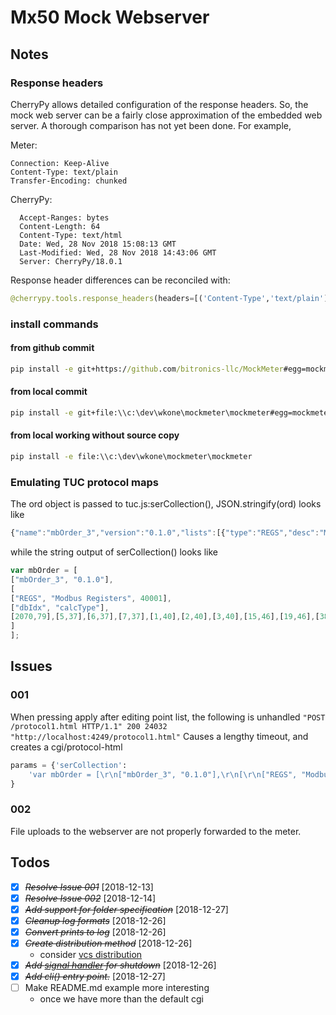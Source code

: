 # Mx50 Mock Webserver

## Notes

### Response headers

CherryPy allows detailed configuration of the response headers.  So, the mock
web server can be a fairly close approximation of the embedded web server.  A
thorough comparison has not yet been done.  For example,

Meter:

``` generic
Connection: Keep-Alive
Content-Type: text/plain
Transfer-Encoding: chunked
```

CherryPy:

``` generic
  Accept-Ranges: bytes
  Content-Length: 64
  Content-Type: text/html
  Date: Wed, 28 Nov 2018 15:08:13 GMT
  Last-Modified: Wed, 28 Nov 2018 14:43:06 GMT
  Server: CherryPy/18.0.1
```

Response header differences can be reconciled with:

``` python
@cherrypy.tools.response_headers(headers=[('Content-Type','text/plain')])
```

### install commands

#### from github commit

``` cmd
pip install -e git+https://github.com/bitronics-llc/MockMeter#egg=mockmeter
```

#### from local commit

``` cmd
pip install -e git+file:\\c:\dev\wkone\mockmeter\mockmeter#egg=mockmeter --src .
```

#### from local working without source copy

``` cmd
pip install -e file:\\c:\dev\wkone\mockmeter\mockmeter
```

### Emulating TUC protocol maps

The ord object is passed to tuc.js:serCollection(), JSON.stringify(ord) looks like

``` js
{"name":"mbOrder_3","version":"0.1.0","lists":[{"type":"REGS","desc":"Modbus Registers","address":40001,"serdes":["dbIdx","calcType"],"vec":[{"dbIdx":2070,"calcType":79},{"dbIdx":5,"calcType":37},{"dbIdx":6,"calcType":37},{"dbIdx":7,"calcType":37},{"dbIdx":1,"calcType":40},{"dbIdx":2,"calcType":40},{"dbIdx":3,"calcType":40},{"dbIdx":15,"calcType":46},{"dbIdx":19,"calcType":46},{"dbIdx":38,"calcType":35},{"dbIdx":145,"calcType":82},{"dbIdx":145,"calcType":83},{"dbIdx":146,"calcType":82},{"dbIdx":146,"calcType":83}]}]}
```

while the string output of serCollection() looks like

``` js
var mbOrder = [
["mbOrder_3", "0.1.0"],
[
["REGS", "Modbus Registers", 40001],
["dbIdx", "calcType"],
[2070,79],[5,37],[6,37],[7,37],[1,40],[2,40],[3,40],[15,46],[19,46],[38,35],[145,82],[145,83],[146,82],[146,83]
]
];
```

## Issues

### 001

When pressing apply after editing point list, the following is unhandled
`"POST /protocol1.html HTTP/1.1" 200 24032 "http://localhost:4249/protocol1.html"`
Causes a lengthy timeout, and creates a cgi/protocol-html

``` python
params = {'serCollection':
    'var mbOrder = [\r\n["mbOrder_3", "0.1.0"],\r\n[\r\n["REGS", "Modbus Registers", 40001],\r\n["dbIdx", "calcType"],\r\n[2070,79],\r\n[5,37], ...'
}
```

### 002

File uploads to the webserver are not properly forwarded to the meter.

## Todos

* [X] ~~*Resolve Issue 001*~~ [2018-12-13]
* [X] ~~*Resolve Issue 002*~~ [2018-12-14]
* [X] ~~*Add support for folder specification*~~ [2018-12-27]
* [X] ~~*Cleanup log formats*~~ [2018-12-26]
* [X] ~~*Convert prints to log*~~ [2018-12-26]
* [X] ~~*Create distribution method*~~ [2018-12-26]
  * consider [vcs distribution](https://pip.pypa.io/en/latest/reference/pip_install/#vcs-support)
* [X] ~~*Add [signal handler](http://docs.cherrypy.org/en/latest/pkg/cherrypy.process.html#cherrypy.process.plugins.SignalHandler) for shutdown*~~ [2018-12-26]
* [X] ~~*Add cli() entry point.*~~ [2018-12-27]
* [ ] Make README.md example more interesting
  * once we have more than the default cgi
